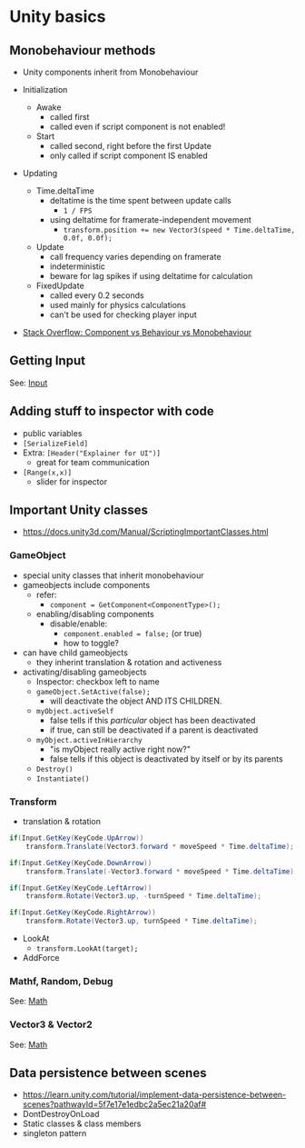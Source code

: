 
# Unity basics

## Monobehaviour methods

- Unity components inherit from Monobehaviour
- Initialization
  - Awake
    - called first
    - called even if script component is not enabled!
  - Start
    - called second, right before the first Update
    - only called if script component IS enabled
- Updating
  - Time.deltaTime
    - deltatime is the time spent between update calls
      - `1 / FPS`
    - using deltatime for framerate-independent movement
      - `transform.position += new Vector3(speed * Time.deltaTime, 0.0f, 0.0f);`
  - Update
    - call frequency varies depending on framerate
    - indeterministic
    - beware for lag spikes if using deltatime for calculation
  - FixedUpdate
    - called every 0.2 seconds
    - used mainly for physics calculations
    - can't be used for checking player input

- [Stack Overflow: Component vs Behaviour vs Monobehaviour](https://stackoverflow.com/questions/44540747/what-is-the-difference-between-component-behaviour-and-monobehaviour-and-why-t)

## Getting Input

See: [Input](#input)


## Adding stuff to inspector with code

- public variables
- `[SerializeField]`
- Extra: `[Header("Explainer for UI")]`
  - great for team communication
- `[Range(x,x)]`
  - slider for inspector

## Important Unity classes

- https://docs.unity3d.com/Manual/ScriptingImportantClasses.html


### GameObject
- special unity classes that inherit monobehaviour
- gameobjects include components
  - refer:
    - `component = GetComponent<ComponentType>();`
  - enabling/disabling components
    - disable/enable:
      - `component.enabled = false;` (or true)
      - how to toggle?
- can have child gameobjects
  - they inherint translation & rotation and activeness
- activating/disabling gameobjects
  - Inspector: checkbox left to name
  - `gameObject.SetActive(false);`
    - will deactivate the object AND ITS CHILDREN.
  - `myObject.activeSelf`
    - false tells if this _particular_ object has been deactivated
    - if true, can still be deactivated if a parent is deactivated
  - `myObject.activeInHierarchy`
    - "is myObject really active right now?"
    - false tells if this object is deactivated by itself or by its parents
  - `Destroy()`
  - `Instantiate()`
### Transform
- translation & rotation
```c#
if(Input.GetKey(KeyCode.UpArrow))
	transform.Translate(Vector3.forward * moveSpeed * Time.deltaTime);

if(Input.GetKey(KeyCode.DownArrow))
	transform.Translate(-Vector3.forward * moveSpeed * Time.deltaTime);

if(Input.GetKey(KeyCode.LeftArrow))
	transform.Rotate(Vector3.up, -turnSpeed * Time.deltaTime);

if(Input.GetKey(KeyCode.RightArrow))
	transform.Rotate(Vector3.up, turnSpeed * Time.deltaTime);
```
- LookAt
  - `transform.LookAt(target);`
- AddForce

### Mathf, Random, Debug

See: [Math](math.md#Mathf,-Random,-Debug)

### Vector3 & Vector2

See: [Math](math.md#Mathf,-Random,-Debug)

## Data persistence between scenes
- https://learn.unity.com/tutorial/implement-data-persistence-between-scenes?pathwayId=5f7e17e1edbc2a5ec21a20af#
- DontDestroyOnLoad
- Static classes & class members
- singleton pattern
